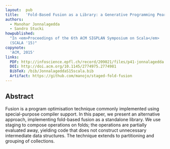 ```yaml
---
layout:  pub
title:   'Fold-Based Fusion as a Library: a Generative Programming Pearl'
authors:
  - Manohar Jonnalagedda
  - Sandro Stucki
howpublished:
  "In <em>Proceedings of the 6th ACM SIGPLAN Symposium on Scala</em>
  (SCALA '15)"
copynote:
  'ACM, 2015'
links:
  PDF: http://infoscience.epfl.ch/record/209021/files/p41-jonnalagedda.pdf
  DOI: http://doi.acm.org/10.1145/2774975.2774981
  BibTeX: /bib/JonnalageddaS15scala.bib
  Artifact: https://github.com/manojo/staged-fold-fusion
---
```


## Abstract

Fusion is a program optimisation technique commonly implemented using
special-purpose compiler support.  In this paper, we present an
alternative approach, implementing fold-based fusion as a standalone
library.  We use staging to compose operations on folds; the
operations are partially evaluated away, yielding code that does not
construct unnecessary intermediate data structures.  The technique
extends to partitioning and grouping of collections.
